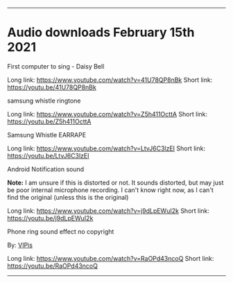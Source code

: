 
***

# Audio downloads February 15th 2021

First computer to sing - Daisy Bell

Long link: https://www.youtube.com/watch?v=41U78QP8nBk
Short link: https://youtu.be/41U78QP8nBk

samsung whistle ringtone

Long link: https://www.youtube.com/watch?v=Z5h411OcttA
Short link: https://youtu.be/Z5h411OcttA

Samsung Whistle EARRAPE

Long link: https://www.youtube.com/watch?v=LtvJ6C3lzEI
Short link: https://youtu.be/LtvJ6C3lzEI

Android Notification sound

**Note:** I am unsure if this is distorted or not. It sounds distorted, but may just be poor internal microphone recording. I can't know right now, as I can't find the original (unless this is the original)

Long link: https://www.youtube.com/watch?v=j9dLpEWuI2k
Short link: https://youtu.be/j9dLpEWuI2k

Phone ring sound effect no copyright

By: [VIPis](https://www.youtube.com/channel/UC5llxRI6TLGd1dFORcDSLkQ)

Long link: https://www.youtube.com/watch?v=RaOPd43ncoQ
Short link: https://youtu.be/RaOPd43ncoQ 

***

